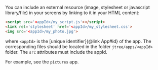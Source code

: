 You can include an external resource (image, stylesheet or javascript library/file) in your screens by linking to it in your HTML content:

```html
<script src='<appId>/my_script.js'></script>
<link rel='stylesheet' href='<appId>/my_stylesheet.css'>
<img src='<appId>/my_photo.jpg'>
```

where `<appId>` is the [unique identifier]{@link App#id} of the app.
The corresponding files should be located in the folder `jtree/apps/<appId>` folder. The `src` attributes must include the appId.

For example, see the `pictures` app.

